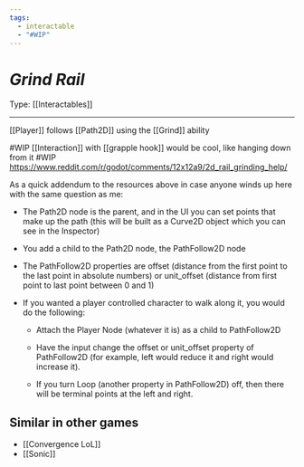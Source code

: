 ```yaml
---
tags:
  - interactable
  - "#WIP"
---
```

# _Grind Rail_

Type: [[Interactables]]

----


[[Player]] follows [[Path2D]] using the [[Grind]] ability

#WIP [[Interaction]] with [[grapple hook]] would be cool, like hanging down from it
#WIP https://www.reddit.com/r/godot/comments/12x12a9/2d_rail_grinding_help/

As a quick addendum to the resources above in case anyone winds up here with the same question as me:

- The Path2D node is the parent, and in the UI you can set points that make up the path (this will be built as a Curve2D object which you can see in the Inspector)
    
- You add a child to the Path2D node, the PathFollow2D node
    
- The PathFollow2D properties are offset (distance from the first point to the last point in absolute numbers) or unit_offset (distance from first point to last point between 0 and 1)
    
- If you wanted a player controlled character to walk along it, you would do the following:
    
    - Attach the Player Node (whatever it is) as a child to PathFollow2D
        
    - Have the input change the offset or unit_offset property of PathFollow2D (for example, left would reduce it and right would increase it).
        
    - If you turn Loop (another property in PathFollow2D) off, then there will be terminal points at the left and right.


## Similar in other games
* [[Convergence LoL]]
* [[Sonic]]

